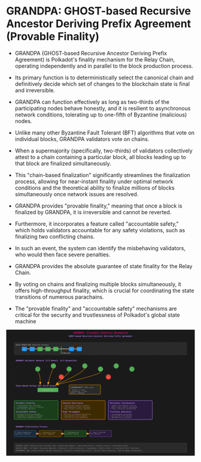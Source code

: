 # GRANDPA: GHOST-based Recursive Ancestor Deriving Prefix Agreement (Provable Finality)

- GRANDPA (GHOST-based Recursive Ancestor Deriving Prefix Agreement) is Polkadot's finality mechanism for the Relay Chain, operating independently and in parallel to the block production process.
- Its primary function is to deterministically select the canonical chain and definitively decide which set of changes to the blockchain state is final and irreversible.

- GRANDPA can function effectively as long as two-thirds of the participating nodes behave honestly, and it is resilient to asynchronous network conditions, tolerating up to one-fifth of Byzantine (malicious) nodes.
- Unlike many other Byzantine Fault Tolerant (BFT) algorithms that vote on individual blocks, GRANDPA validators vote on chains.
- When a supermajority (specifically, two-thirds) of validators collectively attest to a chain containing a particular block, all blocks leading up to that block are finalized simultaneously.
- This "chain-based finalization" significantly streamlines the finalization process, allowing for near-instant finality under optimal network conditions and the theoretical ability to finalize millions of blocks simultaneously once network issues are resolved.

- GRANDPA provides "provable finality," meaning that once a block is finalized by GRANDPA, it is irreversible and cannot be reverted.
- Furthermore, it incorporates a feature called "accountable safety," which holds validators accountable for any safety violations, such as finalizing two conflicting chains.
- In such an event, the system can identify the misbehaving validators, who would then face severe penalties.
- GRANDPA provides the absolute guarantee of state finality for the Relay Chain.
- By voting on chains and finalizing multiple blocks simultaneously, it offers high-throughput finality, which is crucial for coordinating the state transitions of numerous parachains.
- The "provable finality" and "accountable safety" mechanisms are critical for the security and trustlessness of Polkadot's global state machine

![GRANDPA Finality](../../../images/grandpa-finality.svg)
